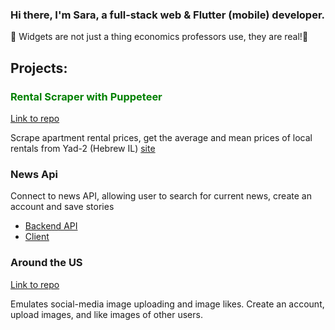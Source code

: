 ### Hi there, I'm Sara, a full-stack web & Flutter (mobile) developer. 
🦄 Widgets are not just a thing economics professors use, they are real!🦄 

## Projects:

### <span style="color:green"> Rental Scraper with Puppeteer </span>
[Link to repo](https://github.com/SaraW011/Yad-2-Puppeteer-Rental-Scraper/edit/main/README.md)

Scrape apartment rental prices, get the average and mean prices of local rentals from Yad-2 (Hebrew IL) [site](https://www.yad2.co.il/realestate/rent)

### News Api 
Connect to news API, allowing user to search for current news, create an account and save stories

- [Backend API](https://github.com/SaraW011/news-explorer-api)
- [Client](https://github.com/SaraW011/news-explorer-frontend)

### Around the US
[Link to repo](https://github.com/SaraW011/FULLSTACK-REACT-api-final-site-sprint-15)

 Emulates social-media image uploading and image likes. Create an account, upload images, and like images of other users. 
